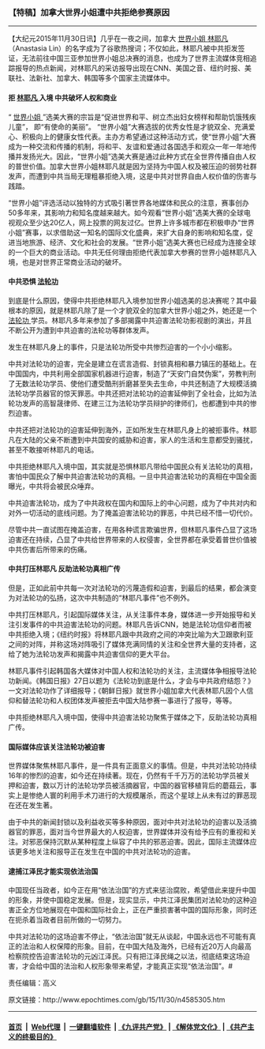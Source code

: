 ### 【特稿】加拿大世界小姐遭中共拒绝参赛原因
------------------------

<p>
 【大纪元2015年11月30日讯】几乎在一夜之间，加拿大
 <a href="http://www.epochtimes.com/gb/tag/%E4%B8%96%E7%95%8C%E5%B0%8F%E5%A7%90.html">
  世界小姐
 </a>
 <a href="http://www.epochtimes.com/gb/tag/%E6%9E%97%E8%80%B6%E5%87%A1.html">
  林耶凡
 </a>
 （Anastasia Lin）的名字成为了谷歌热搜词；不仅如此，林耶凡被中共拒发签证，无法前往中国三亚参加世界小姐总决赛的消息，也成为了世界主流媒体竞相追踪报导的热点新闻，对林耶凡的采访报导出现在CNN、美国之音、纽约时报、美联社、法新社、加拿大、韩国等多个国家主流媒体中。
</p>
<p>
 <h4>
  拒
  <a href="http://www.epochtimes.com/gb/tag/%E6%9E%97%E8%80%B6%E5%87%A1.html">
   林耶凡
  </a>
  入境 中共破坏人权和商业
 </h4>
 <p>
  “
  <a href="http://www.epochtimes.com/gb/tag/%E4%B8%96%E7%95%8C%E5%B0%8F%E5%A7%90.html">
   世界小姐
  </a>
  ”选美大赛的宗旨是“促进世界和平、树立杰出妇女榜样和帮助饥饿残疾儿童”， 即“有使命的美丽”。 “世界小姐”大赛选拔的优秀女性是才貌双全、充满爱心、积极向上的健康女性代表。主办方希望通过这种活动方式，使“世界小姐”大赛成为一种交流和传播的机制，将和平、友谊和爱通过各国选手和观众一年一年地传播并发扬光大。因此，“世界小姐”选美大赛是通过此种方式在全世界传播自由人权的普世价值。加拿大世界小姐林耶凡就是因为坚持为中国人权及被压迫的弱势社群发声，而遭到中共当局无理粗暴拒绝入境，这是中共对世界自由人权价值的伤害与践踏。
 </p>
 <p>
  “世界小姐”评选活动以独特的方式吸引著世界各地媒体和民众的注意，赛事创办50多年来，其影响力和知名度越来越大。如今观看“世界小姐”选美大赛的全球电视观众至少达20亿人，网上投票的网友过亿。世界上许多城市都在积极申办“世界小姐”赛事，以求借助这一知名的国际文化盛典，来扩大自身的影响和知名度，促进当地旅游、经济、文化和社会的发展。“世界小姐”选美大赛也已经成为连接全球的一个巨大的商业活动。中共无任何理由拒绝代表加拿大参赛的世界小姐林耶凡入境，也是对世界正常商业活动的破坏。
 </p>
 <p>
  <h4>
   中共恐惧
   <a href="http://www.epochtimes.com/gb/tag/%E6%B3%95%E8%BD%AE%E5%8A%9F.html">
    法轮功
   </a>
  </h4>
  <p>
   到底是什么原因，使得中共拒绝林耶凡入境参加世界小姐选美的总决赛呢？其中最根本的原因，就是林耶凡除了是一个才貌双全的加拿大世界小姐之外，她还是一个
   <a href="http://www.epochtimes.com/gb/tag/%E6%B3%95%E8%BD%AE%E5%8A%9F.html">
    法轮功
   </a>
   学员。林耶凡多年来参加了多部揭露中共迫害法轮功影视剧的演出，并且不断公开为遭到中共迫害的法轮功等群体发声。
  </p>
  <p>
   发生在林耶凡身上的事件，只是法轮功所受中共惨烈迫害的一个小小缩影。
  </p>
  <p>
   中共对法轮功的迫害，完全是建立在谎言造假、封锁真相和暴力镇压的基础上。在中国国内，中共利用全部国家机器进行迫害，制造了“天安门自焚伪案”，劳教判刑了无数法轮功学员、使他们遭受酷刑折磨甚至失去生命，中共还制造了大规模活摘法轮功学员器官的惊天罪恶。中共还把对法轮功的迫害延伸到了全社会，比如为法轮功发声的高智晟律师、在建三江为法轮功学员辩护的律师们，也都遭到中共的惨烈迫害。
  </p>
  <p>
   中共还把对法轮功的迫害延伸到海外，正如所发生在林耶凡身上的被拒事件。林耶凡在大陆的父亲不断遭到中共国安的威胁和迫害，家人的生活和生意都受到骚扰，甚至不敢接听林耶凡的电话。
  </p>
  <p>
   中共拒绝林耶凡入境中国，其实就是恐惧林耶凡带给中国民众有关法轮功的真相，害怕中国民众了解中共迫害法轮功的真相。一旦中共迫害法轮功的真相在中国全面曝光，中共将会被民众唾弃。
  </p>
  <p>
   中共迫害法轮功，成为了中共政权在国内和国际上的中心问题，成为了中共对内和对外一切活动的底线问题。为了掩盖迫害法轮功的罪恶，中共已经不惜一切代价。
  </p>
  <p>
   尽管中共一直试图在掩盖迫害，在用各种谎言欺骗世界，但林耶凡事件凸显了这场迫害还在持续，凸显了中共给世界带来的人权侵害，全世界都在承受着普世价值被中共伤害后所带来的伤痛。
  </p>
  <p>
   <h4>
    中共打压林耶凡 反助法轮功真相广传
   </h4>
   <p>
    但是，正如此前中共每一次对法轮功的污蔑造假和迫害，到最后的结果，都会演变为对法轮功的弘扬，这次中共制造的“林耶凡事件”也不例外。
   </p>
   <p>
    中共打压林耶凡，引起国际媒体关注，从关注事件本身，媒体进一步开始报导和关注引发事件的中共迫害法轮功的问题。林耶凡告诉CNN，她是法轮功信仰者而被中共拒绝入境；《纽约时报》将林耶凡跟中共政府之间的冲突比喻为大卫跟歌利亚之间的对阵，并称这场对阵吸引了媒体充满同情的关注和全世界大量的支持者，这给了她为法轮功发声和揭露中共迫害信仰的更大平台。
   </p>
   <p>
    林耶凡事件引起韩国各大媒体对中国人权和法轮功的关注，主流媒体争相报导法轮功新闻。《韩国日报》27日以题为《法轮功到底是什么，才会与中共政府结怨？》一文对法轮功作了详细报导；《朝鲜日报》就世界小姐加拿大代表林耶凡因个人信仰和替法轮功和人权团体发声被拒去中国大陆参赛一事进行了报导，等等。
   </p>
   <p>
    中共拒绝林耶凡入境中国，使得中共迫害法轮功聚焦于媒体之下，反助法轮功真相广传。
   </p>
   <p>
    <h4>
     国际媒体应该关注法轮功被迫害
    </h4>
    <p>
     世界媒体聚焦林耶凡事件，是一件具有正面意义的事情。但是，中共对法轮功持续16年的惨烈的迫害，如今还在持续著。现在，仍然有千千万万的法轮功学员被关押和迫害，数以万计的法轮功学员被活摘器官，中国的器官移植背后的蘑菇云，事实上是惨绝人寰的利用手术刀进行的大规模屠杀，而这个星球上从未有过的罪恶现在还在发生著。
    </p>
    <p>
     由于中共的新闻封锁以及利益收买等多种原因，面对中共对法轮功的迫害以及活摘器官的罪恶，面对当今世界最大的人权迫害，世界媒体并没有给予应有的重视和关注。对邪恶保持沉默从某种程度上纵容了中共的邪恶迫害。因此，国际主流媒体应该更多地关注和报导正在发生在中国的中共对法轮功的迫害。
    </p>
    <p>
     <h4>
      逮捕江泽民才能实现依法治国
     </h4>
     <p>
      中国现任当政者，如今正在用“依法治国”的方式来惩治腐败，希望借此来提升中国的形象，并使中国稳定发展。但是，现实显示，中共江泽民集团对法轮功的这种迫害正全方位地展现在中国和国际社会上，正在严重损害著中国的国际形象，同时还在扼杀着当政者目前所做的一切努力。
     </p>
     <p>
      中共对法轮功的这场迫害不停止，“依法治国”就无从谈起，中国永远也不可能有真正的法治和人权保障的形象。目前，在中国大陆及海外，已经有近20万人向最高检察院控告迫害法轮功的元凶江泽民。只有把江泽民绳之以法，彻底结束这场迫害，才会给中国的法治和人权形象带来希望，才能真正实现“依法治国”。#
     </p>
     <p>
      责任编辑：高义
     </p>
    </p>
   </p>
  </p>
 </p>
</p>
原文链接：http://www.epochtimes.com/gb/15/11/30/n4585305.htm


------------------------
#### [首页](https://github.com/gfw-breaker/banned-news/blob/master/README.md) &nbsp;|&nbsp; [Web代理](https://github.com/labour-camp/helloworld) &nbsp;|&nbsp; [一键翻墙软件](https://github.com/gfw-breaker/nogfw/blob/master/README.md) &nbsp;| [《九评共产党》](https://github.com/gfw-breaker/9ping.md/blob/master/README.md#九评之一评共产党是什么) | [《解体党文化》](https://github.com/gfw-breaker/jtdwh.md/blob/master/README.md) | [《共产主义的终极目的》](https://github.com/gfw-breaker/gczydzjmd.md/blob/master/README.md)

